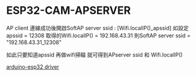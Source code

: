 # ESP32-CAM-APSERVER

AP client 連線成功後開啟SoftAP server ssid : [Wifi.localIP()_apssid]
如設定apssid = 12308
取得的Wifi.localIP() = 192.168.43.31
則SoftAP server ssid = "192.168.43.31_12308"

如此只要知道apssid 再做wifi掃瞄 就可得到APserver ssid 和 Wifi.localIP()

[arduino-esp32 driver](https://github.com/espressif/arduino-esp32/releases)
